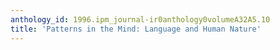 ```yaml
---
anthology_id: 1996.ipm_journal-ir0anthology0volumeA32A5.10
title: 'Patterns in the Mind: Language and Human Nature'
---
```

